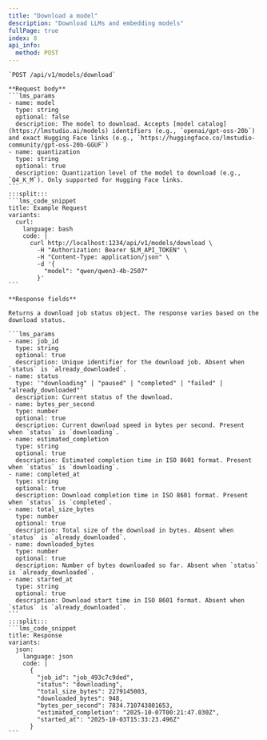 ```yaml
---
title: "Download a model"
description: "Download LLMs and embedding models"
fullPage: true
index: 8
api_info:
  method: POST
---
```


````lms_hstack
`POST /api/v1/models/download`

**Request body**
```lms_params
- name: model
  type: string
  optional: false
  description: The model to download. Accepts [model catalog](https://lmstudio.ai/models) identifiers (e.g., `openai/gpt-oss-20b`) and exact Hugging Face links (e.g., `https://huggingface.co/lmstudio-community/gpt-oss-20b-GGUF`)
- name: quantization
  type: string
  optional: true
  description: Quantization level of the model to download (e.g., `Q4_K_M`). Only supported for Hugging Face links.
```
:::split:::
```lms_code_snippet
title: Example Request
variants:
  curl:
    language: bash
    code: |
      curl http://localhost:1234/api/v1/models/download \
        -H "Authorization: Bearer $LM_API_TOKEN" \
        -H "Content-Type: application/json" \
        -d '{
          "model": "qwen/qwen3-4b-2507"
        }'
```
````

````lms_hstack
**Response fields**

Returns a download job status object. The response varies based on the download status.

```lms_params
- name: job_id
  type: string
  optional: true
  description: Unique identifier for the download job. Absent when `status` is `already_downloaded`.
- name: status
  type: '"downloading" | "paused" | "completed" | "failed" | "already_downloaded"'
  description: Current status of the download.
- name: bytes_per_second
  type: number
  optional: true
  description: Current download speed in bytes per second. Present when `status` is `downloading`.
- name: estimated_completion
  type: string
  optional: true
  description: Estimated completion time in ISO 8601 format. Present when `status` is `downloading`.
- name: completed_at
  type: string
  optional: true
  description: Download completion time in ISO 8601 format. Present when `status` is `completed`.
- name: total_size_bytes
  type: number
  optional: true
  description: Total size of the download in bytes. Absent when `status` is `already_downloaded`.
- name: downloaded_bytes
  type: number
  optional: true
  description: Number of bytes downloaded so far. Absent when `status` is `already_downloaded`.
- name: started_at
  type: string
  optional: true
  description: Download start time in ISO 8601 format. Absent when `status` is `already_downloaded`.
```
:::split:::
```lms_code_snippet
title: Response
variants:
  json:
    language: json
    code: |
      {
        "job_id": "job_493c7c9ded",
        "status": "downloading",
        "total_size_bytes": 2279145003,
        "downloaded_bytes": 948,
        "bytes_per_second": 7834.710743801653,
        "estimated_completion": "2025-10-07T00:21:47.030Z",
        "started_at": "2025-10-03T15:33:23.496Z"
      }
```
````
